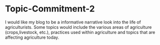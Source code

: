 # Topic-Commitment-2

I would like my blog to be a informative narrative look into the life of agriculturists. Some topics would include the various areas of agriculture (crops,livestock, etc.), practices used within agriculture and topics that are affecting agriculture today. 
